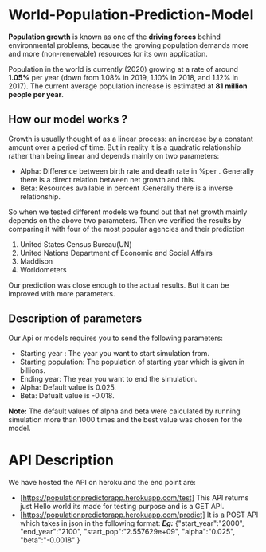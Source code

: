 # World-Population-Prediction-Model
**Population growth** is known as one of the **driving forces** behind environmental problems, because the growing population demands more and more (non-renewable) resources for its own application.  

Population in the world is currently (2020) growing at a rate of around **1.05%** per year (down from 1.08% in 2019, 1.10% in 2018, and 1.12% in 2017). The current average population increase is estimated at **81 million people per year**.

## How our model works ?
Growth is usually thought of as a linear process: an increase by a constant amount over a period of time. But in reality it is a quadratic relationship rather than being linear and depends mainly on two parameters:

 - Alpha: Difference between birth rate and death rate in %per . Generally there is a direct relation between net growth and this.
 - Beta: Resources available in percent .Generally there is a inverse 		   relationship.

So when we tested different models we found out that net growth mainly depends on the above two parameters. Then we verified the results by comparing it with four of the most popular agencies and their prediction

 1. United States Census Bureau(UN)
 2. United Nations Department of Economic and Social Affairs
 3. Maddison
 4. Worldometers

Our prediction was close enough to the actual results. But it can be improved with more parameters.
## Description of parameters
Our Api or models requires you to send the following parameters:

 - Starting year : The year you want to start simulation from.
 - Starting population: The population of starting year which is given in billions.
 - Ending year:  The year you want to end the simulation.
 - Alpha: Default value is 0.025.
 - Beta: Defualt value is -0.018.

**Note:** The default values of alpha and beta were calculated by running simulation more than 1000 times and the best value was chosen for the model.
 # API Description
 We have hosted the API on heroku and the end point are:
 

 - [https://populationpredictorapp.herokuapp.com/test]
 This API returns just Hello world its made for testing purpose and is a GET API.
 - [https://populationpredictorapp.herokuapp.com/predict]
 It is a POST API which takes in json in the following format:
 ***Eg:***
 {"start_year":"2000",
	"end_year":"2100",
	"start_pop":"2.557629e+09",
	"alpha":"0.025",
	"beta":"-0.0018"
}

